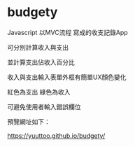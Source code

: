 # budgety
Javascript 以MVC流程 寫成的收支記錄App

可分別計算收入與支出

並計算支出佔收入百分比

收入與支出輸入表單外框有簡單UX顏色變化

紅色為支出 綠色為收入

可避免使用者輸入錯誤欄位

預覽網址如下：

https://yuuttoo.github.io/budgety/
